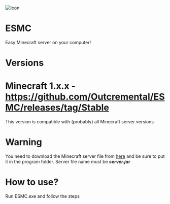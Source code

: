 ![Icon](https://pouekdev.github.io/imagedatabase/ESMCicon.png)
# ESMC
Easy Minecraft server on your computer!
# Versions
# Minecraft 1.x.x - https://github.com/Outcremental/ESMC/releases/tag/Stable

This version is compatible with (probably) all Minecraft server versions
# Warning
You need to download the Minecraft server file from [here](https://www.minecraft.net/en-us/download/server) and be sure to put it in the program folder. Server file name must be ***server.jar***

# How to use?
Run ESMC.exe and follow the steps
